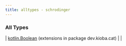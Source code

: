```yaml
---
title: alltypes - schrodinger
---
```


### All Types

| [kotlin.Boolean](../dev.kioba.cat/kotlin.-boolean/index.html) (extensions in package dev.kioba.cat) |  |

